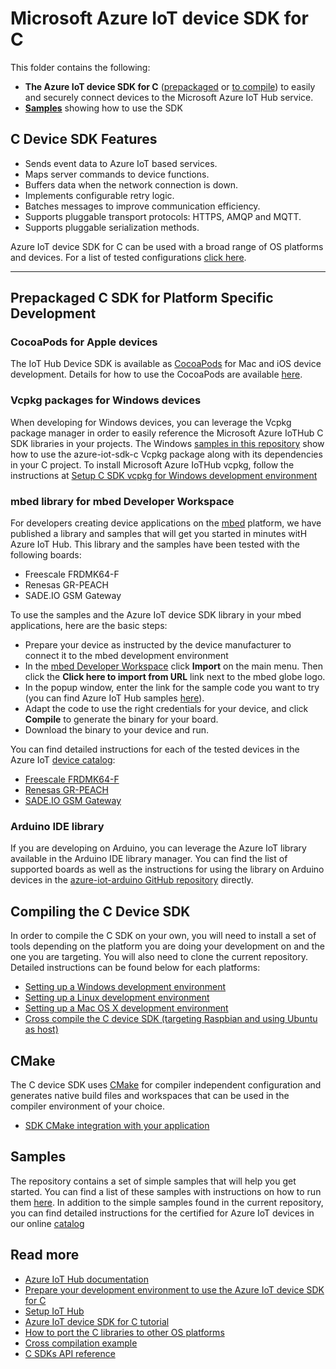 # Microsoft Azure IoT device SDK for C

This folder contains the following:

* **The Azure IoT device SDK for C** ([prepackaged](#aptgetpackage) or [to compile](#compile)) to easily and securely connect devices to the Microsoft Azure IoT Hub service.
* [**Samples**](#samples) showing how to use the SDK

## C Device SDK Features

* Sends event data to Azure IoT based services.
* Maps server commands to device functions.
* Buffers data when the network connection is down.
* Implements configurable retry logic.
* Batches messages to improve communication efficiency.
* Supports pluggable transport protocols: HTTPS, AMQP and MQTT.
* Supports pluggable serialization methods.

Azure IoT device SDK for C can be used with a broad range of OS platforms and devices.
For a list of tested configurations [click here][device-catalog].

---

## Prepackaged C SDK for Platform Specific Development

<a name="cocoapods"></a>

### CocoaPods for Apple devices

The IoT Hub Device SDK is available as [CocoaPods](https://cocoapods.org/) for Mac and iOS device development.
Details for how to use the CocoaPods are available [here](/iothub_client/samples/ios).

<a name="vcpkgpackage"></a>

### Vcpkg packages for Windows devices

When developing for Windows devices, you can leverage the Vcpkg package manager in order to easily reference the Microsoft Azure IoTHub C SDK libraries in your projects.
The Windows [samples in this repository][samples] show how to use the azure-iot-sdk-c Vcpkg package along with its dependencies in your C project.
To install Microsoft Azure IoTHub vcpkg, follow the instructions at [Setup C SDK vcpkg for Windows development environment](/doc/setting_up_vcpkg.md#setup-c-sdk-vcpkg-for-windows-development-environment)

<a name="mbed"></a>

### mbed library for mbed Developer Workspace

For developers creating device applications on the [mbed](http://mbed.org) platform, we have published a library and samples that will get you started in minutes witH Azure IoT Hub. This library and the samples have been tested with the following boards:

* Freescale FRDMK64-F
* Renesas GR-PEACH
* SADE.IO GSM Gateway

To use the samples and the Azure IoT device SDK library in your mbed applications, here are the basic steps:

* Prepare your device as instructed by the device manufacturer to connect it to the mbed development environment
* In the [mbed Developer Workspace](https://developer.mbed.org/compiler/) click **Import** on the main menu. Then click the **Click here to import from URL** link next to the mbed globe logo.
* In the popup window, enter the link for the sample code you want to try (you can find Azure IoT Hub samples [here](https://developer.mbed.org/users/AzureIoTClient/code/)).
* Adapt the code to use the right credentials for your device, and click **Compile** to generate the binary for your board.
* Download the binary to your device and run.

You can find detailed instructions for each of the tested devices in the Azure IoT [device catalog][device-catalog]:

* [Freescale FRDMK64-F](../doc/mbed_get_started.md)
* [Renesas GR-PEACH](https://catalog.azureiotsuite.com/details?title=GR_Peach-_-Renesas-Electronics-RZA1H-on-board&source=home-page)
* [SADE.IO GSM Gateway](https://catalog.azureiotsuite.com/details?title=SADE-IoT-Cloud-Family-_-GSM-Gateway&source=home-page)

<a name="arduino"></a>

### Arduino IDE library

If you are developing on Arduino, you can leverage the Azure IoT library available in the Arduino IDE library manager.
You can find the list of supported boards as well as the instructions for using the library on Arduino devices in the [azure-iot-arduino GitHub repository](https://github.com/azure/azure-iot-arduino) directly.

<a name="compile"></a>

## Compiling the C Device SDK

In order to compile the C SDK on your own, you will need to install a set of tools depending on the platform you are doing your development on and the one you are targeting.  You will also need to clone the current repository.
Detailed instructions can be found below for each platforms:

* [Setting up a Windows development environment](../doc/devbox_setup.md#windows)
* [Setting up a Linux development environment](../doc/devbox_setup.md#linux)
* [Setting up a Mac OS X development environment](../doc/devbox_setup.md#macos)
* [Cross compile the C device SDK (targeting Raspbian and using Ubuntu as host)](../doc/SDK_cross_compile_example.md)

<a name="samples"></a>

## CMake

The C device SDK uses [CMake](https://cmake.org/) for compiler independent configuration and generates native build files and workspaces that can be used in the compiler environment of your choice.

* [SDK CMake integration with your application](../doc/how_to_use_azure_iot_sdk_c_with_cmake.md)

## Samples

The repository contains a set of simple samples that will help you get started.
You can find a list of these samples with instructions on how to run them [here][samples]. 
In addition to the simple samples found in the current repository, you can find detailed instructions for the certified for Azure IoT devices in our online [catalog][device-catalog]

## Read more

* [Azure IoT Hub documentation][iot-hub-documentation]
* [Prepare your development environment to use the Azure IoT device SDK for C][devbox-setup]
* [Setup IoT Hub][setup-iothub]
* [Azure IoT device SDK for C tutorial][c-sdk-intro]
* [How to port the C libraries to other OS platforms][c-porting-guide]
* [Cross compilation example][c-cross-compile]
* [C SDKs API reference][c-api-reference]


[iot-dev-center]: http://azure.com/iotdev
[iot-hub-documentation]: https://docs.microsoft.com/azure/iot-hub/
[device-catalog]: https://catalog.azureiotsuite.com
[devbox-setup]: ../doc/devbox_setup.md
[setup-iothub]: https://aka.ms/howtocreateazureiothub
[c-sdk-intro]: https://azure.microsoft.com/documentation/articles/iot-hub-device-sdk-c-intro/
[c-porting-guide]: https://github.com/Azure/azure-c-shared-utility/blob/master/devdoc/porting_guide.md
[c-cross-compile]: ../doc/SDK_cross_compile_example.md
[c-api-reference]: https://azure.github.io/azure-iot-sdk-c
[samples]: ./samples/

